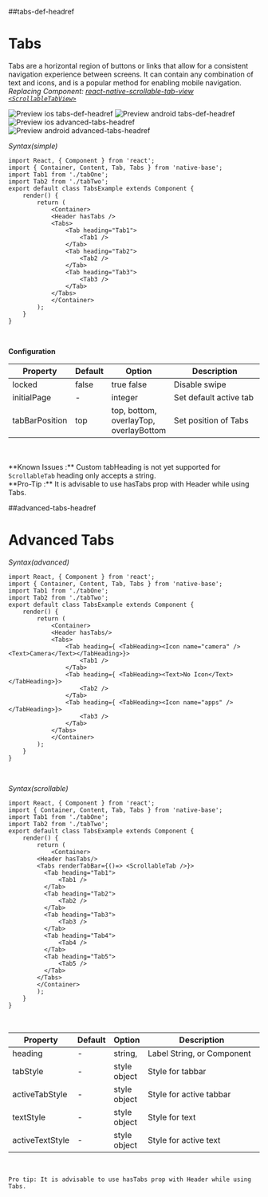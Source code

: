 ##tabs-def-headref
# Tabs

Tabs are a horizontal region of buttons or links that allow for a consistent navigation experience between screens. It can contain any combination of text and icons, and is a popular method for enabling mobile navigation.<br />
*Replacing Component: [react-native-scrollable-tab-view <code>&lt;ScrollableTabView></code>](https://github.com/brentvatne/react-native-scrollable-tab-view)*


![Preview ios tabs-def-headref](https://github.com/GeekyAnts/NativeBase-KitchenSink/raw/master/screenshots/ios/tabs.png)
![Preview android tabs-def-headref](https://github.com/GeekyAnts/NativeBase-KitchenSink/raw/master/screenshots/android/tabs.png)
![Preview ios advanced-tabs-headref](https://docs.nativebase.io/docs/assets/ios/components/tabs2.png)
![Preview android advanced-tabs-headref](https://docs.nativebase.io/docs/assets/android/components/tabs2.png)

*Syntax(simple)*

<pre class="line-numbers"><code class="language-jsx">import React, { Component } from 'react';
import { Container, Content, Tab, Tabs } from 'native-base';
import Tab1 from './tabOne';
import Tab2 from './tabTwo';
​export default class TabsExample extends Component {
    render() {
        return (
            &lt;Container>
            &lt;Header hasTabs />
            &lt;Tabs>
                &lt;Tab heading="Tab1">
                    &lt;Tab1 />
                &lt;/Tab>
                &lt;Tab heading="Tab2">
                    &lt;Tab2 />
                &lt;/Tab>
                &lt;Tab heading="Tab3">
                    &lt;Tab3 />
                &lt;/Tab>
            &lt;/Tabs>
            &lt;/Container>
        );
    }
}</code></pre><br />

**Configuration**

<table class="table table-bordered">
        <thead>
            <tr>
                <th>Property</th>
                <th>Default</th>
                <th>Option</th>
                <th width="50%">Description</th>
            </tr>
        </thead>
        <tbody>
            <tr>
                <td>locked</td>
                <td> false </td>
                <td> true false </td>
                <td>
                    Disable swipe
                </td>
            </tr>
            <tr>
                <td>initialPage</td>
                <td> - </td>
                <td> integer </td>
                <td>
                    Set default active tab
                </td>
            </tr>
            <tr>
                <td>tabBarPosition</td>
                <td> top </td>
                <td> top, bottom, overlayTop, overlayBottom </td>
                <td>
                    Set position of Tabs
                </td>
            </tr>
        </tbody>
    </table><br />
<br />
**Known Issues :** Custom tabHeading is not yet supported for <code>ScrollableTab</code> heading only accepts a string. <br />
**Pro-Tip :** It is advisable to use hasTabs prop with Header while using Tabs. <br />

##advanced-tabs-headref
# Advanced Tabs

*Syntax(advanced)*

<pre class="line-numbers"><code class="language-jsx">import React, { Component } from 'react';
import { Container, Content, Tab, Tabs } from 'native-base';
import Tab1 from './tabOne';
import Tab2 from './tabTwo';
​export default class TabsExample extends Component {
    render() {
        return (
            &lt;Container>
            &lt;Header hasTabs/>
            &lt;Tabs>
                &lt;Tab heading={ &lt;TabHeading>&lt;Icon name="camera" />&lt;Text>Camera&lt;/Text>&lt;/TabHeading>}>
                    &lt;Tab1 />
                &lt;/Tab>
                &lt;Tab heading={ &lt;TabHeading>&lt;Text>No Icon&lt;/Text>&lt;/TabHeading>}>
                    &lt;Tab2 />
                &lt;/Tab>
                &lt;Tab heading={ &lt;TabHeading>&lt;Icon name="apps" />&lt;/TabHeading>}>
                    &lt;Tab3 />
                &lt;/Tab>
            &lt;/Tabs>
            &lt;/Container>
        );
    }
}</code></pre><br />

*Syntax(scrollable)*

<pre class="line-numbers"><code class="language-jsx">import React, { Component } from 'react';
import { Container, Content, Tab, Tabs } from 'native-base';
import Tab1 from './tabOne';
import Tab2 from './tabTwo';
​export default class TabsExample extends Component {
    render() {
        return (
            &lt;Container>
        &lt;Header hasTabs/>
        &lt;Tabs renderTabBar={()=> &lt;ScrollableTab />}>
          &lt;Tab heading="Tab1">
              &lt;Tab1 />
          &lt;/Tab>
          &lt;Tab heading="Tab2">
              &lt;Tab2 />
          &lt;/Tab>
          &lt;Tab heading="Tab3">
              &lt;Tab3 />
          &lt;/Tab>
          &lt;Tab heading="Tab4">
              &lt;Tab4 />
          &lt;/Tab>
          &lt;Tab heading="Tab5">
              &lt;Tab5 />
          &lt;/Tab>
        &lt;/Tabs>
        &lt;/Container>
        );
    }
}</code></pre><br />

<table class="table table-bordered">
        <thead>
            <tr>
                <th>Property</th>
                <th>Default</th>
                <th>Option</th>
                <th width="50%">Description</th>
            </tr>
        </thead>
        <tbody>
            <tr>
                <td>heading</td>
                <td> - </td>
                <td> string, <TabHeading/> </td>
                <td>
                    Label String, or Component
                </td>
            </tr>
            <tr>
                <td>tabStyle</td>
                <td> - </td>
                <td> style object </td>
                <td>
                    Style for tabbar
                </td>
            </tr>
            <tr>
                <td>activeTabStyle</td>
                <td> - </td>
                <td> style object </td>
                <td>
                    Style for active tabbar
                </td>
            </tr>
            <tr>
                <td>textStyle</td>
                <td> - </td>
                <td> style object </td>
                <td>
                    Style for text
                </td>
                <tr>
                    <td>activeTextStyle</td>
                    <td> - </td>
                    <td> style object </td>
                    <td>
                        Style for active text
                    </td>
                </tr>
            </tr>
        </tbody>
    </table><br />

    Pro tip: It is advisable to use hasTabs prop with Header while using Tabs.
